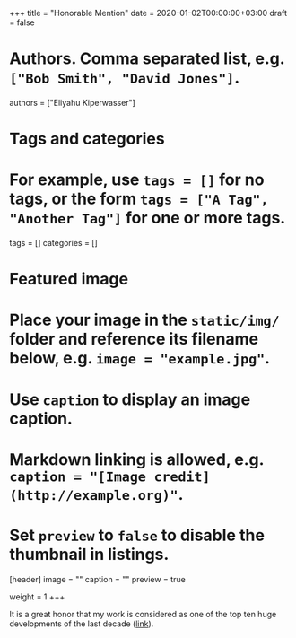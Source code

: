 +++
title = "Honorable Mention"
date = 2020-01-02T00:00:00+03:00
draft = false

# Authors. Comma separated list, e.g. `["Bob Smith", "David Jones"]`.
authors = ["Eliyahu Kiperwasser"]

# Tags and categories
# For example, use `tags = []` for no tags, or the form `tags = ["A Tag", "Another Tag"]` for one or more tags.
tags = []
categories = []

# Featured image
# Place your image in the `static/img/` folder and reference its filename below, e.g. `image = "example.jpg"`.
# Use `caption` to display an image caption.
#   Markdown linking is allowed, e.g. `caption = "[Image credit](http://example.org)"`.
# Set `preview` to `false` to disable the thumbnail in listings.
[header]
image = ""
caption = ""
preview = true

  weight = 1
+++

It is a great honor that my work is considered as one of the top ten huge developments of the last decade ([link](https://threadreaderapp.com/thread/1212727352037429248.html)).

